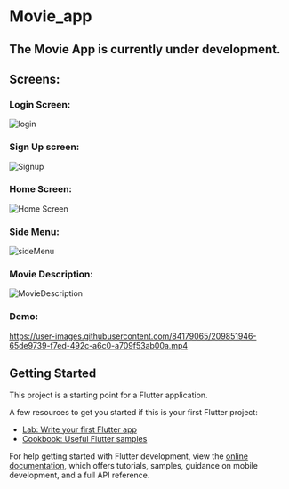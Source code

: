 # Movie_app

## The Movie App is currently under development.

## Screens:
  
### Login Screen: 
       
 ![login](https://user-images.githubusercontent.com/84179065/209844364-0cdad32d-ce65-44ec-baaf-3441f46394bb.JPG)

### Sign Up screen: 

![Signup](https://user-images.githubusercontent.com/84179065/209844455-69a63579-ba3e-422f-8c77-d2810e3df281.JPG)

### Home Screen: 

![Home Screen](https://user-images.githubusercontent.com/84179065/209844471-59f88517-2810-453d-afba-594fd114790e.JPG)

### Side Menu: 

![sideMenu](https://user-images.githubusercontent.com/84179065/209844515-80b7206b-eb6a-4d82-9fe3-7f47400525f6.JPG)

### Movie Description:  

![MovieDescription](https://user-images.githubusercontent.com/84179065/209844556-9ecda649-abd6-4e62-8c8f-7a9497db90a0.JPG)


### Demo:
 
 

https://user-images.githubusercontent.com/84179065/209851946-65de9739-f7ed-492c-a6c0-a709f53ab00a.mp4





## Getting Started

This project is a starting point for a Flutter application.

A few resources to get you started if this is your first Flutter project:

- [Lab: Write your first Flutter app](https://docs.flutter.dev/get-started/codelab)
- [Cookbook: Useful Flutter samples](https://docs.flutter.dev/cookbook)

For help getting started with Flutter development, view the
[online documentation](https://docs.flutter.dev/), which offers tutorials,
samples, guidance on mobile development, and a full API reference.
